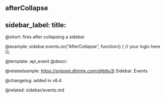 afterCollapse
---
sidebar_label: 
title: 
---          

@short: fires after collapsing a sidebar


@example:
sidebar.events.on("AfterCollapse", function() {
    // your logic here
});



@template: api_event
@descr:

@relatedsample: https://snippet.dhtmlx.com/qfddiu3i	Sidebar. Events

@changelog: added in v6.4

@related: sidebar/events.md